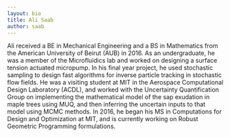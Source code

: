 ```yaml
---
layout: bio
title: Ali Saab
author: saab
---
```


Ali received a BE in Mechanical Engineering and a BS in Mathematics from the American University of Beirut (AUB) in 2016. As an undergraduate, he was a member of the Microfluidics lab and worked on designing a surface tension actuated micropump. In his final year project, he used stochastic sampling to design fast algorithms for inverse particle tracking in stochastic flow fields. He was a visiting student at MIT in the Aerospace Computational Design Laboratory (ACDL), and worked with the Uncertainty Quantification Group on implementing the mathematical model of the sap exudation in maple trees using MUQ, and then inferring the uncertain inputs to that model using MCMC methods. In 2016, he began his MS in Computations for Design and Optimization at MIT, and is currently working on Robust Geometric Programming formulations.

